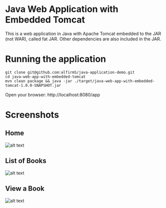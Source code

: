 # Java Web Application with Embedded Tomcat

This is a web application in Java with Apache Tomcat embedded to the JAR (not WAR), called fat JAR. Other dependencies are also included in the JAR.

# Running the application
```
git clone git@github.com:alfirmS/java-application-demo.git
cd java-web-app-with-embedded-tomcat
mvn clean package && java -jar ./target/java-web-app-with-embedded-tomcat-1.0.0-SNAPSHOT.jar
```
Open your browser: http://localhost:8080/app

# Screenshots
## Home
![alt text](java-web-app-with-embedded-tomcat_1.PNG "Home")
## List of Books
![alt text](java-web-app-with-embedded-tomcat_2.PNG "List of Books")
## View a Book
![alt text](java-web-app-with-embedded-tomcat_3.PNG "View a Book")
